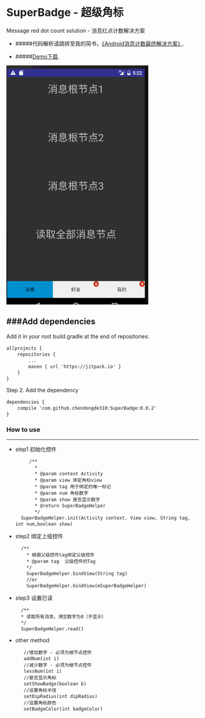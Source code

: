 # SuperBadge - 超级角标
Message red dot count solution - 消息红点计数解决方案
 
* #####代码解析请跳转至我的简书，[《Android消息计数最终解决方案》](http://www.jianshu.com/p/35bbe15a42fc).
 
* #####[Demo下载](http://ac-nuiddhh1.clouddn.com/ad242ff781c7274bf711.apk).
 
 
![demoImg](demo.gif) 
 
 
###Add dependencies
------------------------------
 Add it in your root build.gradle at the end of repositories:
 
    allprojects {
        repositories {
            ...
            maven { url 'https://jitpack.io' }
        }
    }
 Step 2. Add the dependency
 
    dependencies {
        compile 'com.github.chendongde310:SuperBadge:0.0.2'
    }
  

### How to use
------------------------------------

* step1  初始化控件

           /**
             * 
             * @param context Activity
             * @param view 绑定角标view
             * @param tag 用于绑定的唯一标记
             * @param num 角标数字
             * @param show 是否显示数字
             * @return SuperBadgeHelper
             */
        SuperBadgeHelper.init(Activity context, View view, String tag, int num,boolean show)

* step2  绑定上级控件
    
        /**
          * 根据父级控件tag绑定父级控件
          * @param tag  父级控件的Tag
          */
          SuperBadgeHelper.bindView(String tag)
          //or
          SuperBadgeHelper.bindView(mSuperBadgeHelper)
          


* step3  设置已读

        /**
        * 读取所有消息，清空数字为0（不显示）
        */
        SuperBadgeHelper.read()
        
 
* other method
        
         //增加数字 - 必须为根节点控件 
         addNum(int i)
         //减少数字 - 必须为根节点控件 
         lessNum(int i)
         //是否显示角标
         setShowBadge(boolean b)
         //设置角标半径
         setDipRadius(int dipRadius)
         //设置角标颜色
         setBadgeColor(int badgeColor)
         
         
         
         